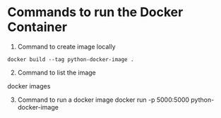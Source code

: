 # Commands to run the Docker Container 

1. Command to create image locally 

```shell
docker build --tag python-docker-image .
```

2. Command to list the image

docker images

3. Command to run a docker image
docker run -p 5000:5000 python-docker-image